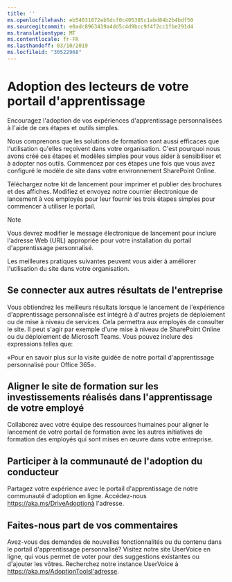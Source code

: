 ```yaml
---
title: ''
ms.openlocfilehash: eb54031872eb5dcf0c405385c1abd84b2b4bdf50
ms.sourcegitcommit: e0adc8963419a4dd5c4d9bcc9f4f2cc1fbe291d4
ms.translationtype: MT
ms.contentlocale: fr-FR
ms.lasthandoff: 03/10/2019
ms.locfileid: "30522968"
---
```

# <a name="drive-adoption-of-your-learning-portal"></a>Adoption des lecteurs de votre portail d'apprentissage

Encouragez l'adoption de vos expériences d'apprentissage personnalisées à l'aide de ces étapes et outils simples. 

Nous comprenons que les solutions de formation sont aussi efficaces que l'utilisation qu'elles reçoivent dans votre organisation.  C'est pourquoi nous avons créé ces étapes et modèles simples pour vous aider à sensibiliser et à adopter nos outils. Commencez par ces étapes une fois que vous avez configuré le modèle de site dans votre environnement SharePoint Online.

Téléchargez notre kit de lancement pour imprimer et publier des brochures et des affiches.  Modifiez et envoyez notre courrier électronique de lancement à vos employés pour leur fournir les trois étapes simples pour commencer à utiliser le portail.  

> [!NOTE]
> Vous devrez modifier le message électronique de lancement pour inclure l'adresse Web (URL) appropriée pour votre installation du portail d'apprentissage personnalisé.

Les meilleures pratiques suivantes peuvent vous aider à améliorer l'utilisation du site dans votre organisation.  

## <a name="connect-learning-to-other-business-outcomes"></a>Se connecter aux autres résultats de l'entreprise

Vous obtiendrez les meilleurs résultats lorsque le lancement de l'expérience d'apprentissage personnalisée est intégré à d'autres projets de déploiement ou de mise à niveau de services.  Cela permettra aux employés de consulter le site.  Il peut s'agir par exemple d'une mise à niveau de SharePoint Online ou du déploiement de Microsoft Teams.  Vous pouvez inclure des expressions telles que:

«Pour en savoir plus sur <Insert service name here> la visite guidée de notre portail d'apprentissage personnalisé pour Office 365». 

## <a name="align-the-training-site-to-investments-in-your-employee-learning"></a>Aligner le site de formation sur les investissements réalisés dans l'apprentissage de votre employé 

Collaborez avec votre équipe des ressources humaines pour aligner le lancement de votre portail de formation avec les autres initiatives de formation des employés qui sont mises en œuvre dans votre entreprise. 

## <a name="join-the-driving-adoption-community"></a>Participer à la communauté de l'adoption du conducteur

Partagez votre expérience avec le portail d'apprentissage de notre communauté d'adoption en ligne.  Accédez-nous https://aka.ms/DriveAdoptionà l'adresse.

## <a name="give-us-feedback"></a>Faites-nous part de vos commentaires

Avez-vous des demandes de nouvelles fonctionnalités ou du contenu dans le portail d'apprentissage personnalisé?  Visitez notre site UserVoice en ligne, qui vous permet de voter pour des suggestions existantes ou d'ajouter les vôtres.  Recherchez notre instance UserVoice à https://aka.ms/AdoptionToolsl'adresse.
